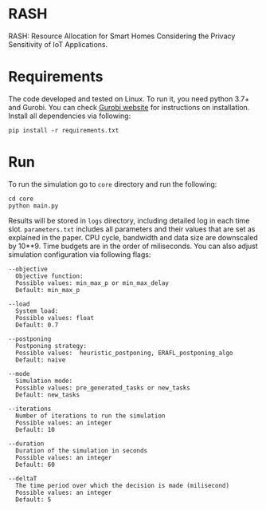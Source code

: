 # RASH

RASH: Resource Allocation for Smart Homes Considering the Privacy Sensitivity of IoT Applications.


# Requirements
The code developed and tested on Linux. To run it, you need python 3.7+ and Gurobi.
You can check [Gurobi website](https://support.gurobi.com/hc/en-us/articles/360044290292-How-do-I-install-Gurobi-for-Python) for instructions on installation. Install all dependencies via following:
```
pip install -r requirements.txt
```

# Run

To run the simulation go to ```core``` directory and run the following:
```
cd core 
python main.py
```
Results will be stored in ```logs``` directory, including detailed log in each time slot. ```parameters.txt``` includes all parameters and their values that are set as explained in the paper. CPU cycle, bandwidth and data size are downscaled by 10**9. Time budgets are in the order of miliseconds. You can also adjust simulation configuration via following flags:
```
--objective
  Objective function:
  Possible values: min_max_p or min_max_delay
  Default: min_max_p

--load
  System load:
  Possible values: float
  Default: 0.7
  
--postponing
  Postponing strategy:
  Possible values:  heuristic_postponing, ERAFL_postponing_algo    
  Default: naive

--mode
  Simulation mode:
  Possible values: pre_generated_tasks or new_tasks
  Default: new_tasks

--iterations
  Number of iterations to run the simulation
  Possible values: an integer
  Default: 10
  
--duration
  Duration of the simulation in seconds
  Possible values: an integer
  Default: 60
  
--deltaT
  The time period over which the decision is made (milisecond)
  Possible values: an integer
  Default: 5
```

